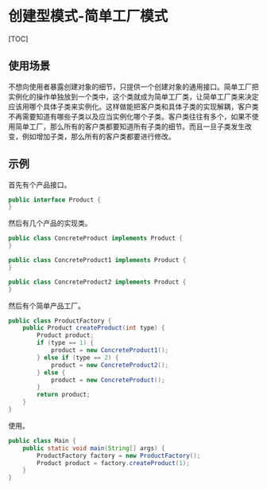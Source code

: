 # 创建型模式-简单工厂模式

[TOC]

## 使用场景

不想向使用者暴露创建对象的细节，只提供一个创建对象的通用接口。简单工厂把实例化的操作单独放到一个类中，这个类就成为简单工厂类，让简单工厂类来决定应该用哪个具体子类来实例化。这样做能把客户类和具体子类的实现解耦，客户类不再需要知道有哪些子类以及应当实例化哪个子类。客户类往往有多个，如果不使用简单工厂，那么所有的客户类都要知道所有子类的细节。而且一旦子类发生改变，例如增加子类，那么所有的客户类都要进行修改。

## 示例

首先有个产品接口。

```java
public interface Product {
}
```

然后有几个产品的实现类。

```java
public class ConcreteProduct implements Product {
}

public class ConcreteProduct1 implements Product {
}

public class ConcreteProduct2 implements Product {
}
```

然后有个简单产品工厂。

```java
public class ProductFactory {
    public Product createProduct(int type) {
        Product product;
        if (type == 1) {
            product = new ConcreteProduct1();
        } else if (type == 2) {
            product = new ConcreteProduct2();
        } else {
            product = new ConcreteProduct();
        }
        return product;
    }
}
```

使用。

```java
public class Main {
    public static void main(String[] args) {
        ProductFactory factory = new ProductFactory();
        Product product = factory.createProduct(1);
    }
}
```